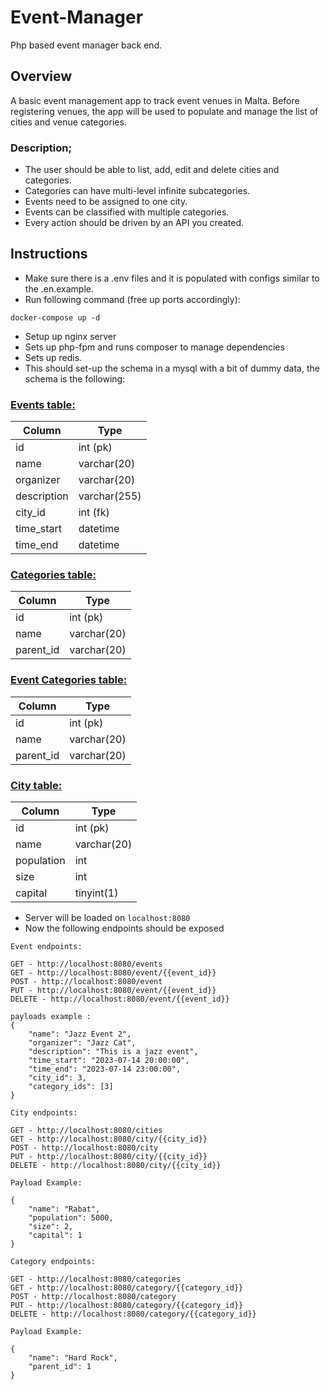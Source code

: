 # Event-Manager
Php based event manager back end.

## Overview
A basic event management app to track event venues in Malta. 
Before registering venues, the app will be used to populate and manage the list of cities and venue categories.


### Description;
- The user should be able to list, add, edit and delete cities and categories.
- Categories can have multi-level infinite subcategories.
- Events need to be assigned to one city.
- Events can be classified with multiple categories.
- Every action should be driven by an API you created.


## Instructions

- Make sure there is a .env files and it is populated with configs similar to the .en.example. 
- Run following command (free up ports accordingly):
```
docker-compose up -d
```

- Setup up nginx server
- Sets up php-fpm and runs composer to manage dependencies
- Sets up redis.
- This should set-up the schema in a mysql with a bit of dummy data, the schema is the following:

### <u>Events table: </u>

| Column      | Type         | 
|-------------|--------------|
| id          | int (pk)     |
| name        | varchar(20)  |
| organizer   | varchar(20)  |
| description | varchar(255) |
| city_id     | int (fk)     |
| time_start  | datetime     |
| time_end    | datetime     |


### <u>Categories table: </u>

| Column    | Type         |
|-----------|--------------|
| id        | int (pk)     |
| name      | varchar(20)  |
| parent_id | varchar(20)  |

### <u>Event Categories table: </u>

| Column    | Type         |
|-----------|--------------|
| id        | int (pk)     |
| name      | varchar(20)  |
| parent_id | varchar(20)  |

### <u>City table: </u>

| Column     | Type        |
|------------|-------------|
| id         | int (pk)    |
| name       | varchar(20) |
| population | int         |
| size       | int         |
| capital    | tinyint(1)  |

- Server will be loaded on `localhost:8080`
- Now the following endpoints should be exposed

```
Event endpoints:

GET - http://localhost:8080/events
GET - http://localhost:8080/event/{{event_id}}
POST - http://localhost:8080/event
PUT - http://localhost:8080/event/{{event_id}}
DELETE - http://localhost:8080/event/{{event_id}}

payloads example :
{
    "name": "Jazz Event 2",
    "organizer": "Jazz Cat",
    "description": "This is a jazz event",
    "time_start": "2023-07-14 20:00:00",
    "time_end": "2023-07-14 23:00:00",
    "city_id": 3,
    "category_ids": [3]
}

```

```
City endpoints:

GET - http://localhost:8080/cities
GET - http://localhost:8080/city/{{city_id}}
POST - http://localhost:8080/city
PUT - http://localhost:8080/city/{{city_id}}
DELETE - http://localhost:8080/city/{{city_id}}

Payload Example:

{
    "name": "Rabat",
    "population": 5000,
    "size": 2,
    "capital": 1
}
```
```
Category endpoints:

GET - http://localhost:8080/categories
GET - http://localhost:8080/category/{{category_id}}
POST - http://localhost:8080/category
PUT - http://localhost:8080/category/{{category_id}}
DELETE - http://localhost:8080/category/{{category_id}}

Payload Example:

{
    "name": "Hard Rock",
    "parent_id": 1
}
```

